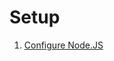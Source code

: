 # Setup

1. [Configure Node.JS](https://gist.github.com/japgolly/775314a0cb24e33653b059b8f8540250)



